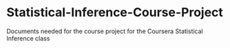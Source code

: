 # Statistical-Inference-Course-Project
Documents needed for the course project for the Coursera Statistical Inference class
